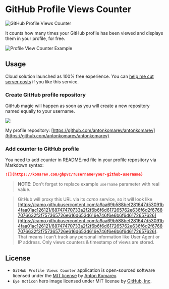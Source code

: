 # GitHub Profile Views Counter

![GitHub Profile Views Counter](https://user-images.githubusercontent.com/1849174/87816378-dfce8480-c86f-11ea-9ac0-2f7907e1d9d4.png)

It counts how many times your GitHub profile has been viewed and displays them in your profile, for free.

![Profile View Counter Example](https://user-images.githubusercontent.com/1849174/87232647-40ba1080-c3c9-11ea-9d50-c6778edcd8c7.png)

## Usage

Cloud solution launched as 100% free experience. You can [help me cut server costs] if you like this service.

### Create GitHub profile repository

GitHub magic will happen as soon as you will create a new repository named equally to your username.

![](https://user-images.githubusercontent.com/1849174/87251639-cbf0e000-c475-11ea-9c69-7600c78ebe33.png)

My profile repository: [https://github.com/antonkomarev/antonkomarev](https://github.com/antonkomarev/antonkomarev)

### Add counter to GitHub profile

You need to add counter in README.md file in your profile repository via Markdown syntax:

```markdown
![](https://komarev.com/ghpvc/?username=your-github-username)
```

> **NOTE**: Don't forget to replace example `username` parameter with real value.

> GitHub will proxy this URL via its _camo_ service, so it will look like [https://camo.githubusercontent.com/a9aa69b588bef281647d53091b4faa01ac126121/68747470733a2f2f6b6f6d617265762e636f6d2f67687076632f3f757365726e616d653d616e746f6e6b6f6d6172657626](https://camo.githubusercontent.com/a9aa69b588bef281647d53091b4faa01ac126121/68747470733a2f2f6b6f6d617265762e636f6d2f67687076632f3f757365726e616d653d616e746f6e6b6f6d6172657626).
> That means I can't track any personal information like User Agent or IP address. Only views counters & timestamp of views are stored.  

## License

- `GitHub Profile Views Counter` application is open-sourced software licensed under the [MIT license](LICENSE) by [Anton Komarev].
- `Eye Octicon` hero image licensed under MIT license by [GitHub, Inc].

[Anton Komarev]: https://komarev.com
[GitHub, Inc]: https://github.com
[help me cut server costs]: https://paypal.me/antonkomarev
